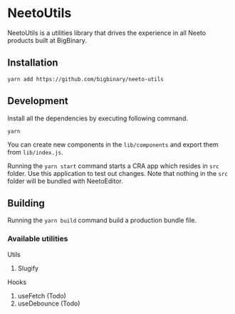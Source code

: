 # NeetoUtils
NeetoUtils is a utilities library that drives the experience in all Neeto products built at BigBinary.

## Installation

```
yarn add https://github.com/bigbinary/neeto-utils
```

## Development

Install all the dependencies by executing following command.

```
yarn
```

You can create new components in the `lib/components` and export them from `lib/index.js`.

Running the `yarn start` command starts a CRA app which resides in `src` folder. Use this application to test out changes. Note that nothing in the `src` folder will be bundled with NeetoEditor.

## Building

Running the `yarn build` command build a production bundle file.

### Available utilities
Utils 
1. Slugify

Hooks 
1. useFetch (Todo)
2. useDebounce (Todo)

